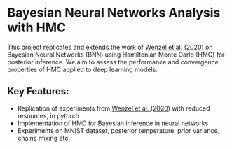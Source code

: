 # Bayesian Neural Networks Analysis with HMC

This project replicates and extends the work of [Wenzel et al. (2020)](https://arxiv.org/abs/2002.03285) on Bayesian Neural Networks (BNN) using Hamiltonian Monte Carlo (HMC) for posterior inference. We aim to assess the performance and convergence properties of HMC applied to deep learning models.

## Key Features:
- Replication of experiments from [Wenzel et al. (2020)](https://arxiv.org/abs/2002.03285) with reduced resources, in pytorch
- Implementation of HMC for Bayesian inference in neural networks
- Experiments on MNIST dataset, posterior temperature, prior variance, chains mixing etc.


